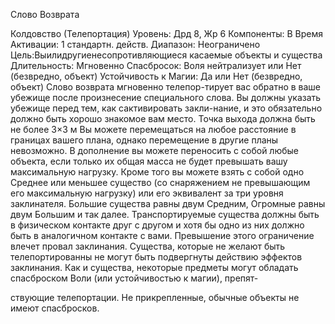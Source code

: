 
Слово Возврата

Колдовство (Телепортация)
Уровень: Дрд 8, Жр 6
Компоненты: В
Время Активации: 1 стандартн. действ.
Диапазон: Неограничено
Цель:Выилидругиенесопротивляющиеся
касаемые объекты и существа
Длительность: Мгновенно
Спасбросок: Воля нейтрализует или Нет
(безвредно, объект)
Устойчивость к Магии: Да или Нет
(безвредно, объект)
Слово возврата мгновенно телепор-тирует вас обратно в ваше убежище после произнесение специального слова.
Вы должны указать убежище перед
тем, как сактивировать закли-нание,
и это обязательно должно быть хорошо знакомое вам место. Точка выхода
должна быть не более 3×3 м Вы можете
перемещаться на любое расстояние в
границах вашего плана, однако перемещение в другие планы невозможно.
В дополнение вы можете переносить
с собой любые объекта, если только их
общая масса не будет превышать вашу
максимальную нагрузку. Кроме того вы
можете взять с собой одно Среднее или
меньшее существо (со снаряжением
не превышающим его максимальную
нагрузку) или его эквивалент за три
уровня заклинателя. Большие существа
равны двум Средним, Огромные равны двум Большим и так далее. Транспортируемые существа должны быть
в физическом контакте друг с другом
и хотя бы одно из них должно быть в
аналогичном контакте с вами. Превышение этого ограничение влечет провал
заклинания.
Существа, которые не желают быть
телепортированны не могут быть подвергнуты действию эффектов заклинания. Как и существа, некоторые предметы могут обладать спасброском Воли
(или устойчивостью к магии), препят-

ствующие телепортации. Не прикрепленные, обычные объекты не имеют
спасбросков.